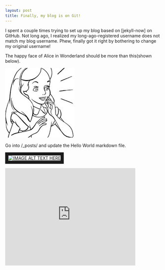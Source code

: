 ```yaml
---
layout: post
title: Finally, my blog is on Git!
---
```


I spent a couple times trying to set up my blog based on [jekyll-now] on GitHub. Not long ago, I realized my long-ago-registered username does not match my blog username. Phew, finally got it right by bothering to change my original username!

The happy face of Alice in Wonderland should be more than this(shown below).

![Happy Alice In Wonderland](/images/images.jpg)

Go into /_posts/ and update the Hello World markdown file. 


<a href="https://www.youtube.com/watch?v=kv5wNdLEfcM?autoplay=1" target="_blank"><img src="https://i.ytimg.com/vi/r_pU2auDUEE/mqdefault.jpg" 
alt="IMAGE ALT TEXT HERE" width="240" height="180" border="10" /></a>

<iframe width="420" height="315" src="http://www.youtube.com/embed/
oHg5SJYRHA0?autoplay=1&cc_load_policy=1" frameborder="0"
allowfullscreen></iframe>
